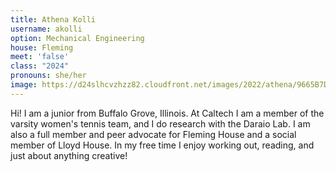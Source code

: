 ```yaml
---
title: Athena Kolli
username: akolli
option: Mechanical Engineering
house: Fleming
meet: 'false'
class: "2024"
pronouns: she/her
image: https://d24slhcvzhzz82.cloudfront.net/images/2022/athena/9665B7D6-D6FE-4F0E-9B1C-692E23C51940.jpg
---
```

Hi! I am a junior from Buffalo Grove, Illinois. At Caltech I am a member of the varsity women's tennis team, and I do research with the Daraio Lab. I am also a full member and peer advocate for Fleming House and a social member of Lloyd House. In my free time I enjoy working out, reading, and just about anything creative!